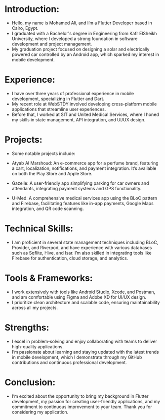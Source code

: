# Introduction:

- Hello, my name is Mohamed Ali, and I’m a Flutter Developer based in Cairo, Egypt.
- I graduated with a Bachelor's degree in Engineering from Kafr ElSheikh University, where I developed a strong foundation in software development and project management.
- My graduation project focused on designing a solar and electrically powered car controlled by an Android app, which sparked my interest in mobile development.

# Experience:

- I have over three years of professional experience in mobile development, specializing in Flutter and Dart.
- My recent role at WebSTDY involved developing cross-platform mobile applications that streamline user experiences.
- Before that, I worked at SIT and United Medical Services, where I honed my skills in state management, API integration, and UI/UX design.

# Projects:

- Some notable projects include:

- Atyab Al Marshoud: An e-commerce app for a perfume brand, featuring a cart, localization, notifications, and payment integration. It’s available on both the Play Store and Apple Store.

- Gazelle: A user-friendly app simplifying parking for car owners and attendants, integrating payment systems and GPS functionality.

- U-Med: A comprehensive medical services app using the BLoC pattern and Firebase, facilitating features like in-app payments, Google Maps integration, and QR code scanning.

# Technical Skills:

- I am proficient in several state management techniques including BLoC, Provider, and Riverpod, and have experience with various databases such as Sqflite, Hive, and Isar. I’m also skilled in integrating tools like Firebase for authentication, cloud storage, and analytics.

# Tools & Frameworks:

- I work extensively with tools like Android Studio, Xcode, and Postman, and am comfortable using Figma and Adobe XD for UI/UX design.
- I prioritize clean architecture and scalable code, ensuring maintainability across all my projects.

# Strengths:

- I excel in problem-solving and enjoy collaborating with teams to deliver high-quality applications.
-  I’m passionate about learning and staying updated with the latest trends in mobile development, which I demonstrate through my GitHub contributions and continuous professional development.

# Conclusion:

- I’m excited about the opportunity to bring my background in Flutter development, my passion for creating user-friendly applications, and my commitment to continuous improvement to your team. Thank you for considering my application.
